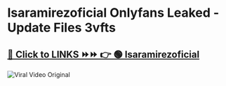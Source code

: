 
 # Isaramirezoficial Onlyfans Leaked - Update Files 3vfts

## <h2><a href="https://clipsfans.com/Isaramirezoficial&ref=git">🔗 Click to LINKS ⏩⏩ 👉 🟢 Isaramirezoficial </a></h2>

<a href="https://clipsfans.com/Isaramirezoficial&ref=git" rel="nofollow" data-target="animated-image.originalLink"><img src="https://i.ibb.co.com/xMMVF88/686577567.gif" alt="Viral Video Original" style="max-width: 100%; display: inline-block;" data-target="animated-image.originalImage"></a>

